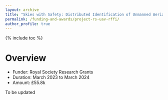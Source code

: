 ```yaml
---
layout: archive
title: "Skies with Safety: Distributed Identification of Unmanned Aerial Vehicles Using RF Hardware Fingerprints"
permalink: /funding-and-awards/project-rs-uav-rffi/
author_profile: true
---
```

{% include toc %} 

# Overview
* Funder: Royal Society Research Grants
* Duration: March 2023 to March 2024
* Amount: £55.8k

To be updated